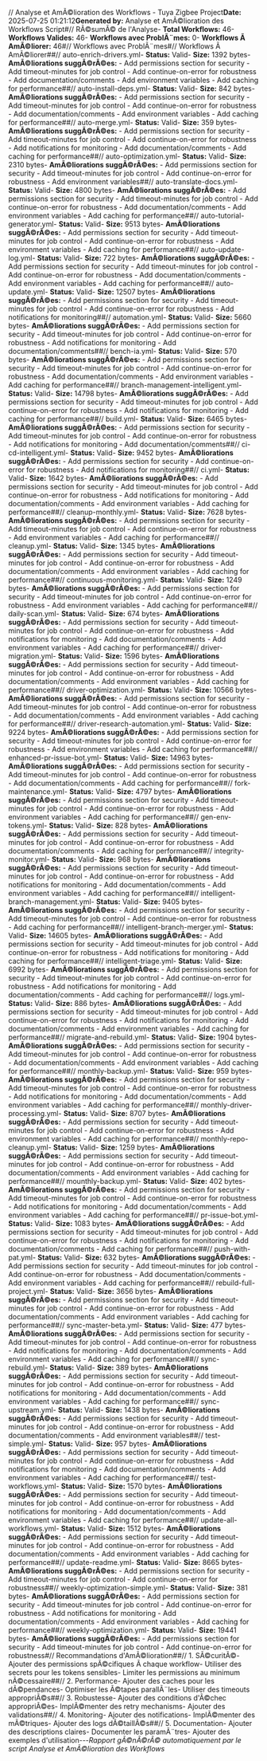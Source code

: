 // Analyse et AmÃ©lioration des Workflows - Tuya Zigbee Project**Date:** 2025-07-25 01:21:12**Generated by:** Analyse et AmÃ©lioration des Workflows Script#// RÃ©sumÃ© de l'Analyse- **Total Workflows:** 46- **Workflows Valides:** 46- **Workflows avec ProblÃ¨mes:** 0- **Workflows Ã AmÃ©liorer:** 46#// Workflows avec ProblÃ¨mes#// Workflows Ã AmÃ©liorer##// auto-enrich-drivers.yml- **Status:** Valid- **Size:** 1392 bytes- **AmÃ©liorations suggÃ©rÃ©es:** - Add permissions section for security - Add timeout-minutes for job control - Add continue-on-error for robustness - Add documentation/comments - Add environment variables - Add caching for performance##// auto-install-deps.yml- **Status:** Valid- **Size:** 842 bytes- **AmÃ©liorations suggÃ©rÃ©es:** - Add permissions section for security - Add timeout-minutes for job control - Add continue-on-error for robustness - Add documentation/comments - Add environment variables - Add caching for performance##// auto-merge.yml- **Status:** Valid- **Size:** 359 bytes- **AmÃ©liorations suggÃ©rÃ©es:** - Add permissions section for security - Add timeout-minutes for job control - Add continue-on-error for robustness - Add notifications for monitoring - Add documentation/comments - Add caching for performance##// auto-optimization.yml- **Status:** Valid- **Size:** 2310 bytes- **AmÃ©liorations suggÃ©rÃ©es:** - Add permissions section for security - Add timeout-minutes for job control - Add continue-on-error for robustness - Add environment variables##// auto-translate-docs.yml- **Status:** Valid- **Size:** 4800 bytes- **AmÃ©liorations suggÃ©rÃ©es:** - Add permissions section for security - Add timeout-minutes for job control - Add continue-on-error for robustness - Add documentation/comments - Add environment variables - Add caching for performance##// auto-tutorial-generator.yml- **Status:** Valid- **Size:** 9513 bytes- **AmÃ©liorations suggÃ©rÃ©es:** - Add permissions section for security - Add timeout-minutes for job control - Add continue-on-error for robustness - Add environment variables - Add caching for performance##// auto-update-log.yml- **Status:** Valid- **Size:** 722 bytes- **AmÃ©liorations suggÃ©rÃ©es:** - Add permissions section for security - Add timeout-minutes for job control - Add continue-on-error for robustness - Add documentation/comments - Add environment variables - Add caching for performance##// auto-update.yml- **Status:** Valid- **Size:** 12507 bytes- **AmÃ©liorations suggÃ©rÃ©es:** - Add permissions section for security - Add timeout-minutes for job control - Add continue-on-error for robustness - Add notifications for monitoring##// automation.yml- **Status:** Valid- **Size:** 5660 bytes- **AmÃ©liorations suggÃ©rÃ©es:** - Add permissions section for security - Add timeout-minutes for job control - Add continue-on-error for robustness - Add notifications for monitoring - Add documentation/comments##// bench-ia.yml- **Status:** Valid- **Size:** 570 bytes- **AmÃ©liorations suggÃ©rÃ©es:** - Add permissions section for security - Add timeout-minutes for job control - Add continue-on-error for robustness - Add documentation/comments - Add environment variables - Add caching for performance##// branch-management-intelligent.yml- **Status:** Valid- **Size:** 14798 bytes- **AmÃ©liorations suggÃ©rÃ©es:** - Add permissions section for security - Add timeout-minutes for job control - Add continue-on-error for robustness - Add notifications for monitoring - Add caching for performance##// build.yml- **Status:** Valid- **Size:** 6465 bytes- **AmÃ©liorations suggÃ©rÃ©es:** - Add permissions section for security - Add timeout-minutes for job control - Add continue-on-error for robustness - Add notifications for monitoring - Add documentation/comments##// ci-cd-intelligent.yml- **Status:** Valid- **Size:** 9452 bytes- **AmÃ©liorations suggÃ©rÃ©es:** - Add permissions section for security - Add continue-on-error for robustness - Add notifications for monitoring##// ci.yml- **Status:** Valid- **Size:** 1642 bytes- **AmÃ©liorations suggÃ©rÃ©es:** - Add permissions section for security - Add timeout-minutes for job control - Add continue-on-error for robustness - Add notifications for monitoring - Add documentation/comments - Add environment variables - Add caching for performance##// cleanup-monthly.yml- **Status:** Valid- **Size:** 7628 bytes- **AmÃ©liorations suggÃ©rÃ©es:** - Add permissions section for security - Add timeout-minutes for job control - Add continue-on-error for robustness - Add environment variables - Add caching for performance##// cleanup.yml- **Status:** Valid- **Size:** 1345 bytes- **AmÃ©liorations suggÃ©rÃ©es:** - Add permissions section for security - Add timeout-minutes for job control - Add continue-on-error for robustness - Add documentation/comments - Add environment variables - Add caching for performance##// continuous-monitoring.yml- **Status:** Valid- **Size:** 1249 bytes- **AmÃ©liorations suggÃ©rÃ©es:** - Add permissions section for security - Add timeout-minutes for job control - Add continue-on-error for robustness - Add environment variables - Add caching for performance##// daily-scan.yml- **Status:** Valid- **Size:** 674 bytes- **AmÃ©liorations suggÃ©rÃ©es:** - Add permissions section for security - Add timeout-minutes for job control - Add continue-on-error for robustness - Add notifications for monitoring - Add documentation/comments - Add environment variables - Add caching for performance##// driver-migration.yml- **Status:** Valid- **Size:** 1596 bytes- **AmÃ©liorations suggÃ©rÃ©es:** - Add permissions section for security - Add timeout-minutes for job control - Add continue-on-error for robustness - Add documentation/comments - Add environment variables - Add caching for performance##// driver-optimization.yml- **Status:** Valid- **Size:** 10566 bytes- **AmÃ©liorations suggÃ©rÃ©es:** - Add permissions section for security - Add timeout-minutes for job control - Add continue-on-error for robustness - Add documentation/comments - Add environment variables - Add caching for performance##// driver-research-automation.yml- **Status:** Valid- **Size:** 9224 bytes- **AmÃ©liorations suggÃ©rÃ©es:** - Add permissions section for security - Add timeout-minutes for job control - Add continue-on-error for robustness - Add environment variables - Add caching for performance##// enhanced-pr-issue-bot.yml- **Status:** Valid- **Size:** 14963 bytes- **AmÃ©liorations suggÃ©rÃ©es:** - Add permissions section for security - Add timeout-minutes for job control - Add continue-on-error for robustness - Add documentation/comments - Add caching for performance##// fork-maintenance.yml- **Status:** Valid- **Size:** 4797 bytes- **AmÃ©liorations suggÃ©rÃ©es:** - Add permissions section for security - Add timeout-minutes for job control - Add continue-on-error for robustness - Add environment variables - Add caching for performance##// gen-env-tokens.yml- **Status:** Valid- **Size:** 828 bytes- **AmÃ©liorations suggÃ©rÃ©es:** - Add permissions section for security - Add timeout-minutes for job control - Add continue-on-error for robustness - Add documentation/comments - Add caching for performance##// integrity-monitor.yml- **Status:** Valid- **Size:** 968 bytes- **AmÃ©liorations suggÃ©rÃ©es:** - Add permissions section for security - Add timeout-minutes for job control - Add continue-on-error for robustness - Add notifications for monitoring - Add documentation/comments - Add environment variables - Add caching for performance##// intelligent-branch-management.yml- **Status:** Valid- **Size:** 9405 bytes- **AmÃ©liorations suggÃ©rÃ©es:** - Add permissions section for security - Add timeout-minutes for job control - Add continue-on-error for robustness - Add caching for performance##// intelligent-branch-merger.yml- **Status:** Valid- **Size:** 14605 bytes- **AmÃ©liorations suggÃ©rÃ©es:** - Add permissions section for security - Add timeout-minutes for job control - Add continue-on-error for robustness - Add notifications for monitoring - Add caching for performance##// intelligent-triage.yml- **Status:** Valid- **Size:** 6992 bytes- **AmÃ©liorations suggÃ©rÃ©es:** - Add permissions section for security - Add timeout-minutes for job control - Add continue-on-error for robustness - Add notifications for monitoring - Add documentation/comments - Add caching for performance##// logs.yml- **Status:** Valid- **Size:** 886 bytes- **AmÃ©liorations suggÃ©rÃ©es:** - Add permissions section for security - Add timeout-minutes for job control - Add continue-on-error for robustness - Add notifications for monitoring - Add documentation/comments - Add environment variables - Add caching for performance##// migrate-and-rebuild.yml- **Status:** Valid- **Size:** 1904 bytes- **AmÃ©liorations suggÃ©rÃ©es:** - Add permissions section for security - Add timeout-minutes for job control - Add continue-on-error for robustness - Add documentation/comments - Add environment variables - Add caching for performance##// monthly-backup.yml- **Status:** Valid- **Size:** 959 bytes- **AmÃ©liorations suggÃ©rÃ©es:** - Add permissions section for security - Add timeout-minutes for job control - Add continue-on-error for robustness - Add notifications for monitoring - Add documentation/comments - Add environment variables - Add caching for performance##// monthly-driver-processing.yml- **Status:** Valid- **Size:** 8707 bytes- **AmÃ©liorations suggÃ©rÃ©es:** - Add permissions section for security - Add timeout-minutes for job control - Add continue-on-error for robustness - Add environment variables - Add caching for performance##// monthly-repo-cleanup.yml- **Status:** Valid- **Size:** 1259 bytes- **AmÃ©liorations suggÃ©rÃ©es:** - Add permissions section for security - Add timeout-minutes for job control - Add continue-on-error for robustness - Add documentation/comments - Add environment variables - Add caching for performance##// mounthly-backup.yml- **Status:** Valid- **Size:** 402 bytes- **AmÃ©liorations suggÃ©rÃ©es:** - Add permissions section for security - Add timeout-minutes for job control - Add continue-on-error for robustness - Add notifications for monitoring - Add documentation/comments - Add environment variables - Add caching for performance##// pr-issue-bot.yml- **Status:** Valid- **Size:** 1083 bytes- **AmÃ©liorations suggÃ©rÃ©es:** - Add permissions section for security - Add timeout-minutes for job control - Add continue-on-error for robustness - Add notifications for monitoring - Add documentation/comments - Add caching for performance##// push-with-pat.yml- **Status:** Valid- **Size:** 632 bytes- **AmÃ©liorations suggÃ©rÃ©es:** - Add permissions section for security - Add timeout-minutes for job control - Add continue-on-error for robustness - Add documentation/comments - Add environment variables - Add caching for performance##// rebuild-full-project.yml- **Status:** Valid- **Size:** 3656 bytes- **AmÃ©liorations suggÃ©rÃ©es:** - Add permissions section for security - Add timeout-minutes for job control - Add continue-on-error for robustness - Add documentation/comments - Add environment variables - Add caching for performance##// sync-master-beta.yml- **Status:** Valid- **Size:** 477 bytes- **AmÃ©liorations suggÃ©rÃ©es:** - Add permissions section for security - Add timeout-minutes for job control - Add continue-on-error for robustness - Add notifications for monitoring - Add documentation/comments - Add environment variables - Add caching for performance##// sync-rebuild.yml- **Status:** Valid- **Size:** 389 bytes- **AmÃ©liorations suggÃ©rÃ©es:** - Add permissions section for security - Add timeout-minutes for job control - Add continue-on-error for robustness - Add notifications for monitoring - Add documentation/comments - Add environment variables - Add caching for performance##// sync-upstream.yml- **Status:** Valid- **Size:** 1438 bytes- **AmÃ©liorations suggÃ©rÃ©es:** - Add permissions section for security - Add timeout-minutes for job control - Add continue-on-error for robustness - Add documentation/comments - Add environment variables##// test-simple.yml- **Status:** Valid- **Size:** 957 bytes- **AmÃ©liorations suggÃ©rÃ©es:** - Add permissions section for security - Add timeout-minutes for job control - Add continue-on-error for robustness - Add notifications for monitoring - Add documentation/comments - Add environment variables - Add caching for performance##// test-workflows.yml- **Status:** Valid- **Size:** 1570 bytes- **AmÃ©liorations suggÃ©rÃ©es:** - Add permissions section for security - Add timeout-minutes for job control - Add continue-on-error for robustness - Add notifications for monitoring - Add documentation/comments - Add environment variables - Add caching for performance##// update-all-workflows.yml- **Status:** Valid- **Size:** 1512 bytes- **AmÃ©liorations suggÃ©rÃ©es:** - Add permissions section for security - Add timeout-minutes for job control - Add continue-on-error for robustness - Add documentation/comments - Add environment variables - Add caching for performance##// update-readme.yml- **Status:** Valid- **Size:** 8665 bytes- **AmÃ©liorations suggÃ©rÃ©es:** - Add permissions section for security - Add timeout-minutes for job control - Add continue-on-error for robustness##// weekly-optimization-simple.yml- **Status:** Valid- **Size:** 381 bytes- **AmÃ©liorations suggÃ©rÃ©es:** - Add permissions section for security - Add timeout-minutes for job control - Add continue-on-error for robustness - Add notifications for monitoring - Add documentation/comments - Add environment variables - Add caching for performance##// weekly-optimization.yml- **Status:** Valid- **Size:** 19441 bytes- **AmÃ©liorations suggÃ©rÃ©es:** - Add permissions section for security - Add timeout-minutes for job control - Add continue-on-error for robustness#// Recommandations d'AmÃ©lioration##// 1. SÃ©curitÃ©- Ajouter des permissions spÃ©cifiques Ã chaque workflow- Utiliser des secrets pour les tokens sensibles- Limiter les permissions au minimum nÃ©cessaire##// 2. Performance- Ajouter des caches pour les dÃ©pendances- Optimiser les Ã©tapes parallÃ¨les- Utiliser des timeouts appropriÃ©s##// 3. Robustesse- Ajouter des conditions d'Ã©chec appropriÃ©es- ImplÃ©menter des retry mechanisms- Ajouter des validations##// 4. Monitoring- Ajouter des notifications- ImplÃ©menter des mÃ©triques- Ajouter des logs dÃ©taillÃ©s##// 5. Documentation- Ajouter des descriptions claires- Documenter les paramÃ¨tres- Ajouter des exemples d'utilisation---*Rapport gÃ©nÃ©rÃ© automatiquement par le script Analyse et AmÃ©lioration des Workflows*